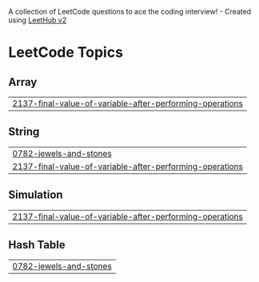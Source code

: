 A collection of LeetCode questions to ace the coding interview! - Created using [LeetHub v2](https://github.com/arunbhardwaj/LeetHub-2.0)
<!---LeetCode Topics Start-->
# LeetCode Topics
## Array
|  |
| ------- |
| [2137-final-value-of-variable-after-performing-operations](https://github.com/gowrishankkar/Leetcode-Solutions-2024/tree/master/2137-final-value-of-variable-after-performing-operations) |
## String
|  |
| ------- |
| [0782-jewels-and-stones](https://github.com/gowrishankkar/Leetcode-Solutions-2024/tree/master/0782-jewels-and-stones) |
| [2137-final-value-of-variable-after-performing-operations](https://github.com/gowrishankkar/Leetcode-Solutions-2024/tree/master/2137-final-value-of-variable-after-performing-operations) |
## Simulation
|  |
| ------- |
| [2137-final-value-of-variable-after-performing-operations](https://github.com/gowrishankkar/Leetcode-Solutions-2024/tree/master/2137-final-value-of-variable-after-performing-operations) |
## Hash Table
|  |
| ------- |
| [0782-jewels-and-stones](https://github.com/gowrishankkar/Leetcode-Solutions-2024/tree/master/0782-jewels-and-stones) |
<!---LeetCode Topics End-->